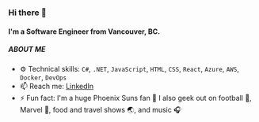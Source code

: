 ### Hi there 👋

#### I'm a Software Engineer from Vancouver, BC.

##### ABOUT ME

- ⚙️ Technical skills: `C#`, `.NET`, `JavaScript`, `HTML`, `CSS`, `React`, `Azure`, `AWS`, `Docker`, `DevOps`
- 📫 Reach me: [LinkedIn](https://www.linkedin.com/in/ralphgabrinao/)
- ⚡️ Fun fact: I'm a huge Phoenix Suns fan :basketball: I also geek out on football :football:, Marvel :movie_camera:, food and travel shows :earth_asia:, and music :headphones:
